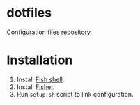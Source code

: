 # dotfiles

Configuration files repository.

# Installation

1. Install [Fish shell](https://fishshell.com/).
2. Install [Fisher](https://github.com/jorgebucaran/fisher).
3. Run `setup.sh` script to link configuration.

